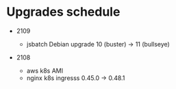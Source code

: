 # Upgrades schedule

* 2109
    * jsbatch Debian upgrade 10 (buster) -> 11 (bullseye)

* 2108
    * aws k8s AMI
    * nginx k8s ingresss 0.45.0 -> 0.48.1
